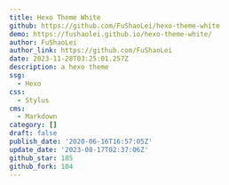 ```yaml
---
title: Hexo Theme White
github: https://github.com/FuShaoLei/hexo-theme-white
demo: https://fushaolei.github.io/hexo-theme-white/
author: FuShaoLei
author_link: https://github.com/FuShaoLei
date: 2023-11-28T03:25:01.257Z
description: a hexo theme
ssg:
  - Hexo
css:
  - Stylus
cms:
  - Markdown
category: []
draft: false
publish_date: '2020-06-16T16:57:05Z'
update_date: '2023-08-17T02:37:06Z'
github_star: 185
github_fork: 104
---
```


